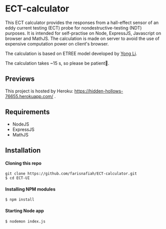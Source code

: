 # ECT-calculator
This ECT calculator provides the responses from a hall-effect sensor of an eddy current testing (ECT) probe for nondestructive-testing (NDT) purposes. It is intended for self-practise on Node, ExpressJS, Javascript on browser and MathJS. The calculation is made on server to avoid the use of expensive computation power on client's browser.

The calculation is based on ETREE model developed by [Yong Li](https://eprint.ncl.ac.uk/file_store/production/22995/61B473A0-2F0F-4AEB-9E68-D99384F26BD3.pdf).

The calculation takes ~15 s, so please be patient🙏.

## Previews
This project is hosted by Heroku: https://hidden-hollows-76655.herokuapp.com/ .

## Requirements
* NodeJS
* ExpressJS
* MathJS

## Installation
#### Cloning this repo
```
git clone https://github.com/farisnafiah/ECT-calculator.git
$ cd ECT-UI
```

#### Installing NPM modules
```
$ npm install
```

#### Starting Node app
``` 
$ nodemon index.js
```

